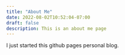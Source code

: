 ```yaml
---
title: "About Me"
date: 2022-08-02T10:52:04-07:00
draft: false
description: This is an about me page
---
```


I just started this github pages personal blog.